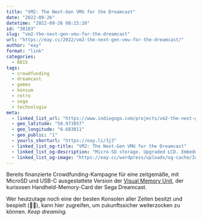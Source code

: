 ```yaml
---
title: "VM2: The Next-Gen VMU for the Dreamcast"
date: "2022-09-26"
datetime: "2022-09-26 08:15:26"
id: "38103"
slug: "vm2-the-next-gen-vmu-for-the-dreamcast"
url: "https://eay.cc/2022/vm2-the-next-gen-vmu-for-the-dreamcast/"
author: "eay"
format: "link"
categories:
  - 0815
tags:
  - crowdfunding
  - dreamcast
  - games
  - konsum
  - retro
  - sega
  - technologie
meta:
  - linked_list_url: "https://www.indiegogo.com/projects/vm2-the-next-gen-vmu-for-the-dreamcast"
  - geo_latitude: "50.973857"
  - geo_longitude: "6.683011"
  - geo_public: "1"
  - yourls_shorturl: "https://eay.li/3j3"
  - linked_list_og-title: "VM2: The Next-Gen VMU for the Dreamcast"
  - linked_list_og-description: "Micro-SD storage. Upgraded LCD. Embedded Battery. USB-C port. | Check out 'VM2: The Next-Gen VMU for the Dreamcast' on Indiegogo."
  - linked_list_og-image: "https://eay.cc/wordpress/uploads/og-cache/3a130491aebdf4c738a8c138181fb732.webp"
---
```


Bereits finanzierte Crowdfunding-Kampagne für eine zeitgemäße, mit MicroSD und USB-C ausgestattete Version der [Visual Memory Unit](https://de.wikipedia.org/wiki/Visual_Memory), der kurisosen Handheld-Memory-Card der Sega Dreamcast.

Wer heutzutage noch eine der besten Konsolen aller Zeiten besitzt und bespielt (👋🏻), kann hier zugreifen, um zukunftssicher weiterzocken zu können. _Keep dreaming._
